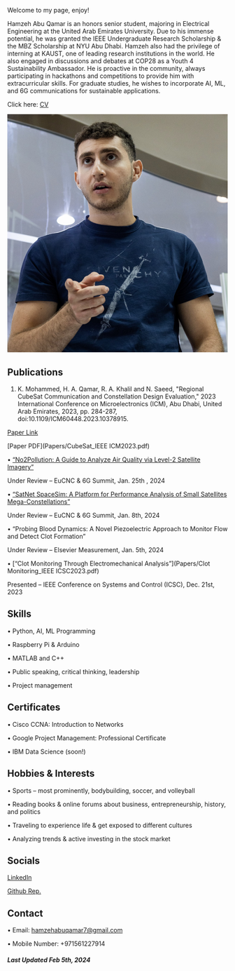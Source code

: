 Welcome to my page, enjoy!

Hamzeh Abu Qamar is an honors senior student, majoring in Electrical Engineering at the United Arab Emirates University. Due to his immense potential, he was granted the IEEE Undergraduate Research Scholarship & the MBZ Scholarship at NYU Abu Dhabi. Hamzeh also had the privilege of interning at KAUST, one of leading research institutions in the world. He also engaged in discussions and debates at COP28 as a Youth 4 Sustainability Ambassador. He is proactive in the community, always participating in hackathons and competitions to provide him with extracurricular skills. For graduate studies, he wishes to incorporate AI, ML, and 6G communications for sustainable applications.

Click here: [CV](HamzehAbuQamarCV.pdf/)

![Image 1](IMG_3700.jpg/)

## Publications
1. K. Mohammed, H. A. Qamar, R. A. Khalil and N. Saeed, "Regional CubeSat Communication
and Constellation Design Evaluation," 2023 International Conference on Microelectronics
(ICM), Abu Dhabi, United Arab Emirates, 2023, pp. 284-287, doi:10.1109/ICM60448.2023.10378915.

  [Paper Link](https://www.researchgate.net/publication/377202483_Regional_CubeSat_Communication_and_Constellation_Design_Evaluation)

  [Paper PDF](Papers/CubeSat_IEEE ICM2023.pdf)

• [“No2Pollution: A Guide to Analyze Air Quality via Level-2 Satellite Imagery”](Papers/No2Pollution_EuCNC24.pdf)

  Under Review – EuCNC & 6G Summit, Jan. 25th , 2024

• [“SatNet SpaceSim: A Platform for Performance Analysis of Small Satellites Mega-Constellations”](Papers/SatNetSpaceSim_EuCNC24.pdf)

  Under Review – EuCNC & 6G Summit, Jan. 8th, 2024

• “Probing Blood Dynamics: A Novel Piezoelectric Approach to Monitor Flow and Detect Clot Formation” 

  Under Review – Elsevier Measurement, Jan. 5th, 2024

• [“Clot Monitoring Through Electromechanical Analysis”](Papers/Clot Monitoring_IEEE ICSC2023.pdf)
  
  Presented – IEEE Conference on Systems and Control (ICSC), Dec. 21st, 2023

## Skills
• Python, AI, ML Programming

• Raspberry Pi & Arduino

• MATLAB and C++

• Public speaking, critical thinking, leadership

• Project management

## Certificates
• Cisco CCNA: Introduction to Networks

• Google Project Management: Professional Certificate

• IBM Data Science (soon!)

## Hobbies & Interests
• Sports – most prominently, bodybuilding, soccer, and volleyball

• Reading books & online forums about business, entrepreneurship, history, and politics

• Traveling to experience life & get exposed to different cultures

• Analyzing trends & active investing in the stock market

## Socials
[LinkedIn](https://www.linkedin.com/in/hamzeh-abu-qamar-034605218/)

[Github Rep.](https://github.com/hamzehaq7)

## Contact
• Email: hamzehabuqamar7@gmail.com

• Mobile Number: +971561227914


##### Last Updated Feb 5th, 2024

